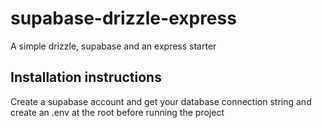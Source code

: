 # supabase-drizzle-express
A simple drizzle, supabase and an express starter 

## Installation instructions
Create a supabase account and get your database connection string and create an .env at the root before running the project
